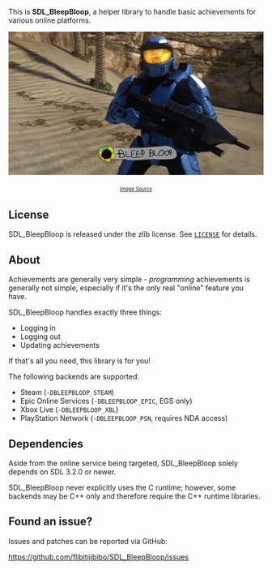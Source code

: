 This is **SDL_BleepBloop**, a helper library to handle basic achievements for various online platforms.

![I have so many achievables!](/doc/bleepbloop.png)
<p align="center"><sup><sub><a href="https://www.youtube.com/watch?v=mdZC5LJswFE"><i>Image Source</i></a></sub></sup></p>

License
-------
SDL_BleepBloop is released under the zlib license. See [`LICENSE`](/LICENSE) for details.

About
-----
Achievements are generally very simple - _programming_ achievements is generally not simple, especially if it's the only real "online" feature you have.

SDL_BleepBloop handles exactly three things:

- Logging in
- Logging out
- Updating achievements

If that's all you need, this library is for you!

The following backends are supported:

- Steam (`-DBLEEPBLOOP_STEAM`)
- Epic Online Services (`-DBLEEPBLOOP_EPIC`, EGS only)
- Xbox Live (`-DBLEEPBLOOP_XBL`)
- PlayStation Network (`-DBLEEPBLOOP_PSN`, requires NDA access)

Dependencies
------------
Aside from the online service being targeted, SDL_BleepBloop solely depends on SDL 3.2.0 or newer.

SDL_BleepBloop never explicitly uses the C runtime; however, some backends may be C++ only and therefore require the C++ runtime libraries.

Found an issue?
---------------
Issues and patches can be reported via GitHub:

https://github.com/flibitijibibo/SDL_BleepBloop/issues
